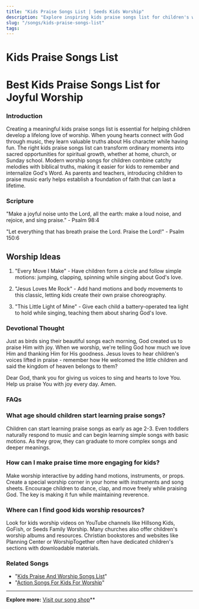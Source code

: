 ```yaml
---
title: "Kids Praise Songs List | Seeds Kids Worship"
description: "Explore inspiring kids praise songs list for children's worship and faith development. Biblical music resources for families and ministry."
slug: "/songs/kids-praise-songs-list"
tags:
---
```


# Kids Praise Songs List

# Best Kids Praise Songs List for Joyful Worship

### Introduction
Creating a meaningful kids praise songs list is essential for helping children develop a lifelong love of worship. When young hearts connect with God through music, they learn valuable truths about His character while having fun. The right kids praise songs list can transform ordinary moments into sacred opportunities for spiritual growth, whether at home, church, or Sunday school. Modern worship songs for children combine catchy melodies with biblical truths, making it easier for kids to remember and internalize God's Word. As parents and teachers, introducing children to praise music early helps establish a foundation of faith that can last a lifetime.

### Scripture
"Make a joyful noise unto the Lord, all the earth: make a loud noise, and rejoice, and sing praise." - Psalm 98:4

"Let everything that has breath praise the Lord. Praise the Lord!" - Psalm 150:6

## Worship Ideas
1. "Every Move I Make" - Have children form a circle and follow simple motions: jumping, clapping, spinning while singing about God's love.

2. "Jesus Loves Me Rock" - Add hand motions and body movements to this classic, letting kids create their own praise choreography.

3. "This Little Light of Mine" - Give each child a battery-operated tea light to hold while singing, teaching them about sharing God's love.

### Devotional Thought
Just as birds sing their beautiful songs each morning, God created us to praise Him with joy. When we worship, we're telling God how much we love Him and thanking Him for His goodness. Jesus loves to hear children's voices lifted in praise - remember how He welcomed the little children and said the kingdom of heaven belongs to them? 

Dear God, thank you for giving us voices to sing and hearts to love You. Help us praise You with joy every day. Amen.

### FAQs

### What age should children start learning praise songs?
Children can start learning praise songs as early as age 2-3. Even toddlers naturally respond to music and can begin learning simple songs with basic motions. As they grow, they can graduate to more complex songs and deeper meanings.

### How can I make praise time more engaging for kids?
Make worship interactive by adding hand motions, instruments, or props. Create a special worship corner in your home with instruments and song sheets. Encourage children to dance, clap, and move freely while praising God. The key is making it fun while maintaining reverence.

### Where can I find good kids worship resources?
Look for kids worship videos on YouTube channels like Hillsong Kids, GoFish, or Seeds Family Worship. Many churches also offer children's worship albums and resources. Christian bookstores and websites like Planning Center or WorshipTogether often have dedicated children's sections with downloadable materials.

### Related Songs

- "[Kids Praise And Worship Songs List](/songs/kids-praise-and-worship-songs-list/)"
- "[Action Songs For Kids For Worship](/songs/action-songs-for-kids-for-worship/)"

---

**Explore more:** [Visit our song shop](https://seedskidsworship.com/shop)**

<!-- Schema Markup -->
<script type="application/ld+json">
{
  "@context": "https://schema.org",
  "@type": "MusicRecording",
  "name": "Kids Praise Songs List",
  "byArtist": {
    "@type": "MusicGroup",
    "name": "Seeds Kids Worship"
  },
  "isFamilyFriendly": true,
  "url": "https://seedskidsworship.com/songs/kids-praise-songs-list/"
}
</script>